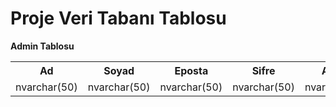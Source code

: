 # Proje Veri Tabanı Tablosu

<b>Admin Tablosu</b>

<table>
  <tr>
    <th>Ad</th>
    <th>Soyad</th>
    <th>Eposta</th>
    <th>Sifre</th>
    <th>Adres</th>
    <th>Tlf_Ad</th>
    <th>Tlf_renk</th>
    <th>Tlf_fyt</th>
  </tr>
  <tr>
    <td>nvarchar(50)</td>
    <td>nvarchar(50)</td>
    <td>nvarchar(50)</td>
    <td>nvarchar(50)</td>
    <td>nvarchar(50)</td>
    <td>nvarchar(100)</td>
    <td>nvarchar(50)</td>
    <td>nvarchar(50)</td>
  </tr>
</table>
